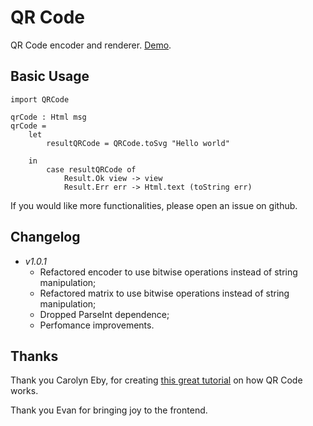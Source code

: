 # QR Code

QR Code encoder and renderer. [Demo](https://pablohirafuji.github.io/elm-qrcode/).

## Basic Usage

```
import QRCode

qrCode : Html msg
qrCode =
    let
        resultQRCode = QRCode.toSvg "Hello world"

    in
        case resultQRCode of
            Result.Ok view -> view
            Result.Err err -> Html.text (toString err)
```

If you would like more functionalities, please open an issue on github.


## Changelog

- *v1.0.1*
	- Refactored encoder to use bitwise operations instead of string manipulation;
	- Refactored matrix to use bitwise operations instead of string manipulation;
	- Dropped ParseInt dependence;
	- Perfomance improvements.


## Thanks

Thank you Carolyn Eby, for creating [this great tutorial](http://www.thonky.com/qr-code-tutorial/) on how QR Code works.

Thank you Evan for bringing joy to the frontend.
